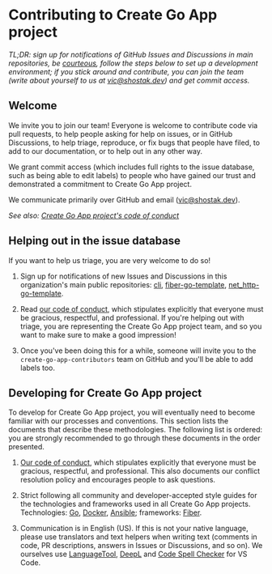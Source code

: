 # Contributing to Create Go App project

_TL;DR: sign up for notifications of GitHub Issues and Discussions in main repositories, be [courteous](CODE_OF_CONDUCT.md), follow the steps below to set up a development environment; if you stick around and contribute, you can join the team (write about yourself to us at [vic@shostak.dev]) and get commit access._

## Welcome

We invite you to join our team! Everyone is welcome to contribute code
via pull requests, to help people asking for help on issues, or in GitHub
Discussions, to help triage, reproduce, or fix bugs that people have
filed, to add to our documentation, or to help out in any other way.

We grant commit access (which includes full rights to the issue
database, such as being able to edit labels) to people who have gained
our trust and demonstrated a commitment to Create Go App project.

We communicate primarily over GitHub and email ([vic@shostak.dev]).

_See also: [Create Go App project's code of conduct](CODE_OF_CONDUCT.md)_

## Helping out in the issue database

If you want to help us triage, you are very welcome to do so!

1. Sign up for notifications of new Issues and Discussions in this
   organization's main public repositories: [cli], [fiber-go-template],
   [net_http-go-template].

2. Read [our code of conduct](CODE_OF_CONDUCT.md), which stipulates
   explicitly that everyone must be gracious, respectful, and professional.
   If you're helping out with triage, you are representing the Create Go
   App project team, and so you want to make sure to make a good
   impression!

3. Once you've been doing this for a while, someone will invite you to
   the `create-go-app-contributors` team on GitHub and you'll be able to
   add labels too.

## Developing for Create Go App project

To develop for Create Go App project, you will eventually need to become
familiar with our processes and conventions. This section lists the
documents that describe these methodologies. The following list is ordered:
you are strongly recommended to go through these documents in the order
presented.

1. [Our code of conduct](CODE_OF_CONDUCT.md), which stipulates explicitly
   that everyone must be gracious, respectful, and professional. This
   also documents our conflict resolution policy and encourages people
   to ask questions.

2. Strict following all community and developer-accepted style guides for
   the technologies and frameworks used in all Create Go App projects.
   Technologies: [Go], [Docker], [Ansible]; frameworks: [Fiber].

3. Communication is in English (US). If this is not your native language,
   please use translators and text helpers when writing text (comments in
   code, PR descriptions, answers in Issues or Discussions, and so on).
   We ourselves use [LanguageTool], [DeepL] and [Code Spell Checker] for
   VS Code.

<!-- Links -->

[vic@shostak.dev]: mailto:vic@shostak.dev?subject=Contributing+to+Create+Go+App+project
[cli]: https://github.com/create-go-app/cli
[fiber-go-template]: https://github.com/create-go-app/fiber-go-template
[net_http-go-template]: https://github.com/create-go-app/net_http-go-template
[go]: https://golang.org/doc/effective_go
[docker]: https://docs.docker.com/develop/develop-images/dockerfile_best-practices/
[ansible]: https://docs.ansible.com/ansible/latest/dev_guide/style_guide/index.html
[fiber]: https://github.com/gofiber/fiber
[languagetool]: https://languagetool.org/?force_language=1
[deepl]: https://www.deepl.com/translator
[code spell checker]: https://marketplace.visualstudio.com/items?itemName=streetsidesoftware.code-spell-checker
